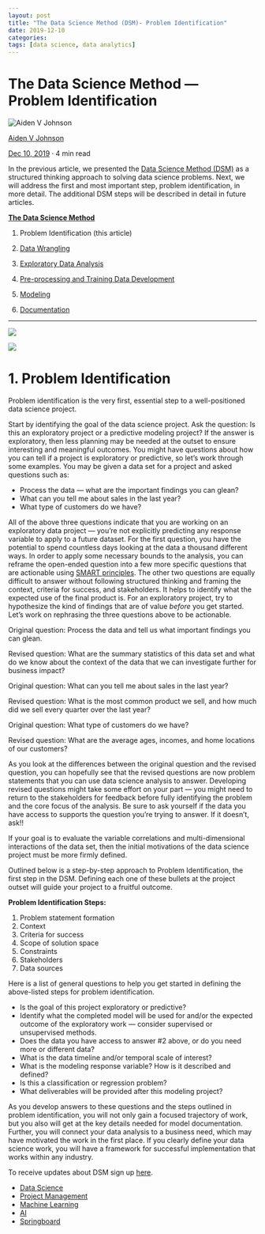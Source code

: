 ```yaml
---
layout: post
title: "The Data Science Method (DSM)- Problem Identification"
date: 2019-12-10
categories:
tags: [data science, data analytics]
---
```

# The Data Science Method — Problem Identification

[](https://medium.com/@aiden.dataminer?source=post_page-----6ffcda1e5152----------------------)

![Aiden V Johnson](https://miro.medium.com/fit/c/96/96/1*WDVszdcJs5A1fXhnjHZPig.jpeg)

[Aiden V Johnson](https://medium.com/@aiden.dataminer?source=post_page-----6ffcda1e5152----------------------)

[Dec 10, 2019](https://medium.com/@aiden.dataminer/the-data-science-method-problem-identification-6ffcda1e5152?source=post_page-----6ffcda1e5152----------------------)  ·  4  min read

In the previous article, we presented the  [Data Science Method (DSM)](https://medium.com/@aiden.dataminer/the-data-science-method-dsm-a-framework-on-how-to-take-your-data-science-projects-to-the-next-91f9fd81e5d1?source=friends_link&sk=88ba3e688531910bb00142b0b68df62f)  as a structured thinking approach to solving data science problems. Next, we will address the first and most important step, problem identification, in more detail. The additional DSM steps will be described in detail in future articles.

[**The Data Science Method**](https://medium.com/@aiden.dataminer/the-data-science-method-dsm-a-framework-on-how-to-take-your-data-science-projects-to-the-next-91f9fd81e5d1?source=friends_link&sk=88ba3e688531910bb00142b0b68df62f)

1. Problem Identification (this article)

2.  [Data Wrangling](https://medium.com/@aiden.dataminer/the-data-science-method-dsm-data-collection-organization-and-definitions-d19b6ff141c4)

3.  [Exploratory Data Analysis](https://medium.com/@aiden.dataminer/the-data-science-method-dsm-exploratory-data-analysis-bc84d4d8d3f9)

4.  [Pre-processing and Training Data Development](https://link.medium.com/i5yDUwZi9W)

5.  [Modeling](https://medium.com/@aiden.dataminer/the-data-science-method-dsm-modeling-56b4233cad1b)

6.  [Documentation](https://medium.com/@aiden.dataminer/the-data-science-method-dsm-documentation-c92c28bd45e6)

----------

![](https://miro.medium.com/max/60/1*YAcpemWgZry086IgqSyUow.jpeg?q=20)

![](https://miro.medium.com/max/6016/1*YAcpemWgZry086IgqSyUow.jpeg)

# **1. Problem Identification**

Problem identification is the very first, essential step to a well-positioned data science project.

Start by identifying the goal of the data science project. Ask the question: Is this an exploratory project or a predictive modeling project? If the answer is exploratory, then less planning may be needed at the outset to ensure interesting and meaningful outcomes. You might have questions about how you can tell if a project is exploratory or predictive,  so let’s work through some examples. You may be given a data set for a project and asked questions such as:

-   Process the data — what are the important findings you can glean?
-   What can you tell me about sales in the last year?
-   What type of customers do we have?

All of the above three questions indicate that you are working on an exploratory data project — you’re not explicitly predicting any response variable to apply to a future dataset. For the first question, you have the potential to spend countless days looking at the data a thousand different ways. In order to apply some necessary bounds to the analysis, you can reframe the open-ended question into a few more specific questions that are actionable using  [SMART principles](https://player.vimeo.com/video/350841599?autoplay=1&loop=0&autopause=0). The other two questions are equally difficult to answer without following structured thinking and framing the context, criteria for success, and stakeholders. It helps to identify what the expected use of the final product is. For an exploratory project, try to hypothesize the kind of findings that are of value  _before_  you get started. Let’s work on rephrasing the three questions above to be actionable.

Original question: Process the data and tell us what important findings you can glean.

Revised question: What are the summary statistics of this data set and what do we know about the context of the data that we can investigate further for business impact?

Original question: What can you tell me about sales in the last year?

Revised question: What is the most common product we sell, and how much did we sell every quarter over the last year?

Original question: What type of customers do we have?

Revised question: What are the average ages, incomes, and home locations of our customers?

As you look at the differences between the original question and the revised question, you can hopefully see that the revised questions are now problem statements that you can use data science analysis to answer. Developing revised questions might take some effort on your part — you might need to return to the stakeholders for feedback before fully identifying the problem and the core focus of the analysis. Be sure to ask yourself if the data you have access to supports the question you’re trying to answer. If it doesn’t, ask!!

If your goal is to evaluate the variable correlations and multi-dimensional interactions of the data set, then the initial motivations of the data science project must be more firmly defined.

Outlined below is a step-by-step approach to Problem Identification, the first step in the DSM. Defining each one of these bullets at the project outset will guide your project to a fruitful outcome.

**Problem Identification Steps:**

1.  Problem statement formation
2.  Context
3.  Criteria for success
4.  Scope of solution space
5.  Constraints
6.  Stakeholders
7.  Data sources

Here is a list of general questions to help you get started in defining the above-listed steps for problem identification.

-   Is the goal of this project exploratory or predictive?
-   Identify what the completed model will be used for and/or the expected outcome of the exploratory work — consider supervised or unsupervised methods.
-   Does the data you have access to answer #2 above, or do you need more or different data?
-   What is the data timeline and/or temporal scale of interest?
-   What is the modeling response variable? How is it described and defined?
-   Is this a classification or regression problem?
-   What deliverables will be provided after this modeling project?

As you develop answers to these questions and the steps outlined in problem identification, you will not only gain a focused trajectory of work, but you also will get at the key details needed for model documentation. Further, you will connect your data analysis to a business need, which may have motivated the work in the first place. If you clearly define your data science work, you will have a framework for successful implementation that works within any industry.

To receive updates about DSM sign up  [here](https://www.breakthroughdatascience.com/pl/102737).


-   [Data Science](https://medium.com/tag/data-science)
-   [Project Management](https://medium.com/tag/project-management)
-   [Machine Learning](https://medium.com/tag/machine-learning)
-   [AI](https://medium.com/tag/ai)
-   [Springboard](https://medium.com/tag/springboard)
<!--stackedit_data:
eyJoaXN0b3J5IjpbLTE3Njc3NDE3OTEsLTEwODI3OTYyNV19
-->

